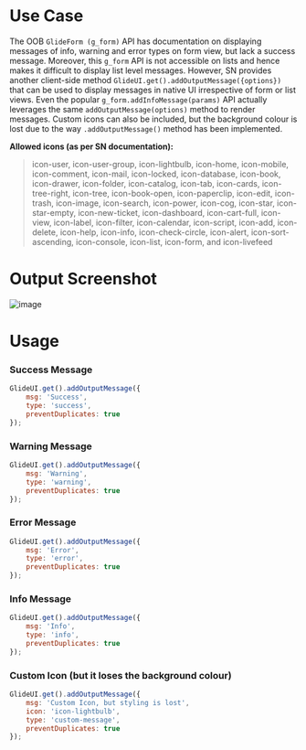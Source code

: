 # Use Case
The OOB `GlideForm (g_form)` API has documentation on displaying messages of info, warning and error types on form view, but lack a success message. Moreover, this `g_form` API is not accessible on lists and hence makes it difficult to display list level messages.
However, SN provides another client-side method `GlideUI.get().addOutputMessage({options})` that can be used to display messages in native UI irrespective of form or list views. Even the popular `g_form.addInfoMessage(params)` API actually leverages the same `addOutputMessage(options)` method to render messages.
Custom icons can also be included, but the background colour is lost due to the way `.addOutputMessage()`  method has been implemented.

**Allowed icons (as per SN documentation):**
> icon-user, icon-user-group, icon-lightbulb, icon-home, icon-mobile, icon-comment, icon-mail, icon-locked, icon-database, icon-book, icon-drawer, icon-folder, icon-catalog, icon-tab, icon-cards, icon-tree-right, icon-tree, icon-book-open, icon-paperclip, icon-edit, icon-trash, icon-image, icon-search, icon-power, icon-cog, icon-star, icon-star-empty, icon-new-ticket, icon-dashboard, icon-cart-full, icon-view, icon-label, icon-filter, icon-calendar, icon-script, icon-add, icon-delete, icon-help, icon-info, icon-check-circle, icon-alert, icon-sort-ascending, icon-console, icon-list, icon-form, and icon-livefeed


# Output Screenshot

![image](https://github.com/annaydas/code-snippets/assets/29729050/7c93828c-d30a-4255-a97c-a2ee4f9126ac)


# Usage

### Success Message
```javascript
GlideUI.get().addOutputMessage({
    msg: 'Success',
    type: 'success',
    preventDuplicates: true
});
```

### Warning Message
```javascript
GlideUI.get().addOutputMessage({
    msg: 'Warning',
    type: 'warning',
    preventDuplicates: true
});
```

### Error Message
```javascript
GlideUI.get().addOutputMessage({
    msg: 'Error',
    type: 'error',
    preventDuplicates: true
});
```

### Info Message
```javascript
GlideUI.get().addOutputMessage({
    msg: 'Info',
    type: 'info',
    preventDuplicates: true
});
```

### Custom Icon (but it loses the background colour)
```javascript
GlideUI.get().addOutputMessage({
    msg: 'Custom Icon, but styling is lost',
    icon: 'icon-lightbulb',
    type: 'custom-message',
    preventDuplicates: true
});
```
